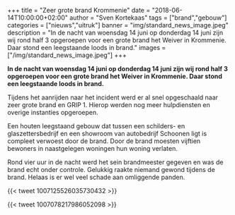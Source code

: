 +++
title = "Zeer grote brand Krommenie"
date = "2018-06-14T10:00:00+02:00"
author = "Sven Kortekaas"
tags = ["brand","gebouw"]
categories = ["nieuws","uitruk"]
banner = "img/standard_news_image.jpeg"
description = "In de nacht van woensdag 14 juni op donderdag 14 juni zijn wij rond half 3 opgeroepen voor een grote brand het Weiver in Krommenie. Daar stond een leegstaande loods in brand."
images = ["/img/standard_news_image.jpeg"]
+++

**In de nacht van woensdag 14 juni op donderdag 14 juni zijn wij rond half 3 opgeroepen voor een grote brand het Weiver in Krommenie. Daar stond een leegstaande loods in brand.**  

Tijdens het aanrijden naar het incident werd er al snel opgeschaald naar zeer grote brand en GRIP 1. Hierop werden nog meer hulpdiensten en overige instanties opgeroepen.  

Een houten leegstaand gebouw dat tussen een schilders- en glaszettersbedrijf en een showroom van autobedrijf Schoonen ligt is compleet verwoest door de brand. Door de brand moesten vijftien bewoners in naastgelegen woningen hun woning verlaten.  

Rond vier uur in de nacht werd het sein brandmeester gegeven en was de brand echt onder controle. Gelukkig raakte niemand gewond tijdens de brand. Helaas is er wel veel schade aan omliggende panden.  

{{< tweet 1007125526035730432 >}}  

{{< tweet 1007078217986052098 >}}  
